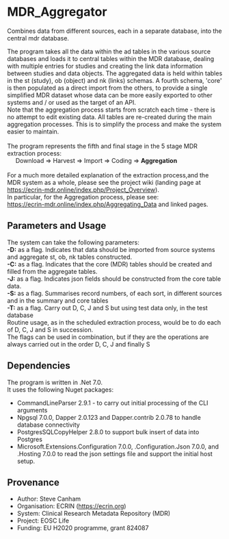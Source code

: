 # MDR_Aggregator
Combines data from different sources, each in a separate database, into the central mdr database.

The program takes all the data within the ad tables in the various source databases and loads it to central tables within the MDR database, dealing with multiple entries for studies and creating the link data information between studies and data objects. The aggregated data is held within tables in the st (study), ob (object) and nk (links) schemas. A fourth schema, 'core' is then populated as a direct import from the others, to provide a single simplified MDR dataset whose data can be more easily exported to other systems and / or used as the target of an API. <br/>
Note that the aggregation process starts from scratch each time - there is no attempt to edit existing data. All tables are re-created during the main aggregation processes. This is to simplify the process and make the system easier to maintain.<br/><br/>
The program represents the fifth and final stage in the 5 stage MDR extraction process:<br/>
&nbsp;&nbsp;&nbsp;&nbsp;&nbsp;Download => Harvest => Import => Coding => **Aggregation**<br/><br/>
For a much more detailed explanation of the extraction process,and the MDR system as a whole, please see the project wiki (landing page at https://ecrin-mdr.online/index.php/Project_Overview).<br/>
In particular, for the Aggregation process, please see:<br/>
https://ecrin-mdr.online/index.php/Aggregating_Data and linked pages.

## Parameters and Usage
The system can take the following parameters:<br/>
**-D:** as a flag. Indicates that data should be imported from source systems and aggregate st, ob, nk tables constructed. <br/>
**-C:** as a flag. Indicates that the core (MDR) tables should be created and filled from the aggregate tables.<br/>
**-J:** as a flag. Indicates json fields should be constructed from the core table data.<br/>
**-S:** as a flag. Summarises record numbers, of each sort, in different sources and in the summary and core tables<br/>
**-T:** as a flag. Carry out D, C, J and S but using test data only, in the test database<br/>
Routine usage, as in the scheduled extraction process, would be to do each of D, C, J and S in succession. <br/>
The flags can be used in combination, but if they are the operations are always carried out in the order D, C, J and finally S <br/>

## Dependencies
The program is written in .Net 7.0. <br/>
It uses the following Nuget packages:
* CommandLineParser 2.9.1 - to carry out initial processing of the CLI arguments
* Npgsql 7.0.0, Dapper 2.0.123 and Dapper.contrib 2.0.78 to handle database connectivity
* PostgresSQLCopyHelper 2.8.0 to support bulk insert of data into Postgres
* Microsoft.Extensions.Configuration 7.0.0, .Configuration.Json 7.0.0, and .Hosting 7.0.0 to read the json settings file and support the initial host setup.

## Provenance
* Author: Steve Canham
* Organisation: ECRIN (https://ecrin.org)
* System: Clinical Research Metadata Repository (MDR)
* Project: EOSC Life
* Funding: EU H2020 programme, grant 824087
